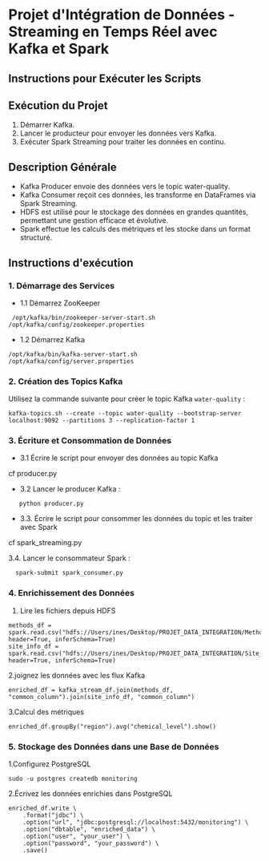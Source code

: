 # Projet d'Intégration de Données - Streaming en Temps Réel avec Kafka et Spark

## Instructions pour Exécuter les Scripts

## Exécution du Projet
1. Démarrer Kafka.
2. Lancer le producteur pour envoyer les données vers Kafka.
3. Exécuter Spark Streaming pour traiter les données en continu.

## Description Générale
* Kafka Producer envoie des données vers le topic water-quality.
* Kafka Consumer reçoit ces données, les transforme en DataFrames via Spark Streaming.
* HDFS est utilisé pour le stockage des données en grandes quantités, permettant une gestion efficace et évolutive.
* Spark effectue les calculs des métriques et les stocke dans un format structuré.

## Instructions d'exécution

### 1. Démarrage des Services

* 1.1 Démarrez ZooKeeper

 ```
  /opt/kafka/bin/zookeeper-server-start.sh /opt/kafka/config/zookeeper.properties
```

* 1.2 Démarrez Kafka

 ```
 /opt/kafka/bin/kafka-server-start.sh /opt/kafka/config/server.properties
```
### 2. Création des Topics Kafka

Utilisez la commande suivante pour créer le topic Kafka `water-quality` :
 ```
kafka-topics.sh --create --topic water-quality --bootstrap-server localhost:9092 --partitions 3 --replication-factor 1
```
### 3. Écriture et Consommation de Données

* 3.1 Écrire le script pour envoyer des données au topic Kafka

cf producer.py

* 3.2 Lancer le producer Kafka :
```
   python producer.py
```

* 3.3. Écrire le script pour consommer les données du topic et les traiter avec Spark

cf spark_streaming.py

3.4. Lancer le consommateur Spark :
 ```
   spark-submit spark_consumer.py
```


### 4. Enrichissement des Données


1. Lire les fichiers depuis HDFS
```
methods_df = spark.read.csv("hdfs://Users/ines/Desktop/PROJET_DATA_INTEGRATION/Methods_2022_8_1.csv", header=True, inferSchema=True)
site_info_df = spark.read.csv("hdfs://Users/ines/Desktop/PROJET_DATA_INTEGRATION/Site_Information_2022_8_1.csv", header=True, inferSchema=True)
```

2.joignez les données avec les flux Kafka
```
enriched_df = kafka_stream_df.join(methods_df, "common_column").join(site_info_df, "common_column")
```


3.Calcul des métriques
```
enriched_df.groupBy("region").avg("chemical_level").show()
```

### 5. Stockage des Données dans une Base de Données

1.Configurez PostgreSQL
```
sudo -u postgres createdb monitoring
```

2.Écrivez les données enrichies dans PostgreSQL

```
enriched_df.write \
    .format("jdbc") \
    .option("url", "jdbc:postgresql://localhost:5432/monitoring") \
    .option("dbtable", "enriched_data") \
    .option("user", "your_user") \
    .option("password", "your_password") \
    .save()

```
